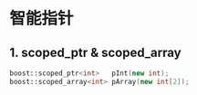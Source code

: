 # 智能指针

## 1. scoped_ptr & scoped_array

```C++
boost::scoped_ptr<int>   pInt(new int);
boost::scoped_array<int> pArray(new int[2]);
```
